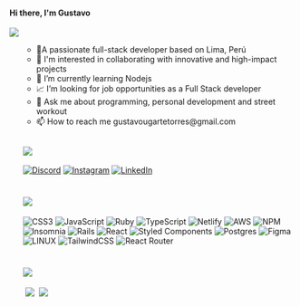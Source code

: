 <h4 align="left">Hi there, I'm Gustavo</h4>
<img src = "https://readme-typing-svg.herokuapp.com?font=Fira+Code&duration=3000&pause=1000&color=38DE98&width=700&lines=Hi+there%2C+I'm+Gustavo;Welcome+to+my+profile!">
<ul>
  <ul>
    <li>🚀A passionate full-stack developer based on Lima, Perú</li>
    <li>👀 I'm interested in collaborating with innovative and high-impact projects</li>
    <li>🌱 I’m currently learning Nodejs</li>
    <li>📈 I’m looking for job opportunities as a Full Stack developer</li>
    <li>💬 Ask me about programming, personal development and street workout</li>
    <li>📫 How to reach me gustavougartetorres@gmail.com</li>
</ul>
  
## <img src="https://readme-typing-svg.herokuapp.com?font=Fira+Code&duration=3000&pause=1000&color=38DE98&repeat=false&width=700&lines=Social:">
[![Discord](https://img.shields.io/badge/Discord-%237289DA.svg?logo=discord&logoColor=white)](https://discord.gg/GustavoUT) [![Instagram](https://img.shields.io/badge/Instagram-%23E4405F.svg?logo=Instagram&logoColor=white)](https://instagram.com/gustavo.ugarte.sw) [![LinkedIn](https://img.shields.io/badge/LinkedIn-%230077B5.svg?logo=linkedin&logoColor=white)](https://linkedin.com/in/gustavo-ugarte-torres/) 

# <img src="https://readme-typing-svg.herokuapp.com?font=Fira+Code&duration=3000&pause=1000&color=38DE98&repeat=false&width=700&lines=Skills:">
![CSS3](https://img.shields.io/badge/css3-%231572B6.svg?style=for-the-badge&logo=css3&logoColor=white) ![JavaScript](https://img.shields.io/badge/javascript-%23323330.svg?style=for-the-badge&logo=javascript&logoColor=%23F7DF1E) ![Ruby](https://img.shields.io/badge/ruby-%23CC342D.svg?style=for-the-badge&logo=ruby&logoColor=white) ![TypeScript](https://img.shields.io/badge/typescript-%23007ACC.svg?style=for-the-badge&logo=typescript&logoColor=white) ![Netlify](https://img.shields.io/badge/netlify-%23000000.svg?style=for-the-badge&logo=netlify&logoColor=#00C7B7) ![AWS](https://img.shields.io/badge/AWS-%23FF9900.svg?style=for-the-badge&logo=amazon-aws&logoColor=white) ![NPM](https://img.shields.io/badge/NPM-%23000000.svg?style=for-the-badge&logo=npm&logoColor=white) ![Insomnia](https://img.shields.io/badge/Insomnia-black?style=for-the-badge&logo=insomnia&logoColor=5849BE) ![Rails](https://img.shields.io/badge/rails-%23CC0000.svg?style=for-the-badge&logo=ruby-on-rails&logoColor=white) ![React](https://img.shields.io/badge/react-%2320232a.svg?style=for-the-badge&logo=react&logoColor=%2361DAFB) ![Styled Components](https://img.shields.io/badge/styled--components-DB7093?style=for-the-badge&logo=styled-components&logoColor=white) ![Postgres](https://img.shields.io/badge/postgres-%23316192.svg?style=for-the-badge&logo=postgresql&logoColor=white) 	![Figma](https://img.shields.io/badge/figma-%23F24E1E.svg?style=for-the-badge&logo=figma&logoColor=white) ![LINUX](https://img.shields.io/badge/Linux-FCC624?style=for-the-badge&logo=linux&logoColor=black) ![TailwindCSS](https://img.shields.io/badge/tailwindcss-%2338B2AC.svg?style=for-the-badge&logo=tailwind-css&logoColor=white) ![React Router](https://img.shields.io/badge/React_Router-CA4245?style=for-the-badge&logo=react-router&logoColor=white)
# <img src="https://readme-typing-svg.herokuapp.com?font=Fira+Code&duration=3000&pause=1000&color=38DE98&repeat=false&width=700&lines=Github-Stats:">
<img/>  ![](https://github-readme-stats.vercel.app/api?username=GustavoUT22&theme=gotham&hide_border=false&include_all_commits=true&count_private=true) 
<img/>  ![](https://github-readme-stats.vercel.app/api/top-langs/?username=GustavoUT22&theme=gotham&hide_border=false&include_all_commits=true&count_private=true&layout=compact)

